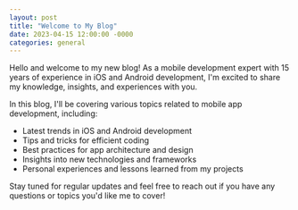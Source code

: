 ```yaml
---
layout: post
title: "Welcome to My Blog"
date: 2023-04-15 12:00:00 -0000
categories: general
---
```


Hello and welcome to my new blog! As a mobile development expert with 15 years of experience in iOS and Android development, I'm excited to share my knowledge, insights, and experiences with you.

In this blog, I'll be covering various topics related to mobile app development, including:

- Latest trends in iOS and Android development
- Tips and tricks for efficient coding
- Best practices for app architecture and design
- Insights into new technologies and frameworks
- Personal experiences and lessons learned from my projects

Stay tuned for regular updates and feel free to reach out if you have any questions or topics you'd like me to cover! 